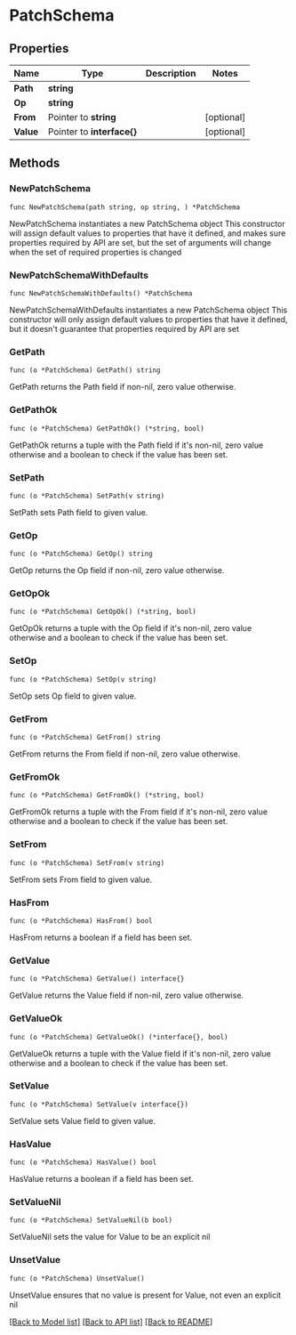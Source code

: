 # PatchSchema

## Properties

Name | Type | Description | Notes
------------ | ------------- | ------------- | -------------
**Path** | **string** |  | 
**Op** | **string** |  | 
**From** | Pointer to **string** |  | [optional] 
**Value** | Pointer to **interface{}** |  | [optional] 

## Methods

### NewPatchSchema

`func NewPatchSchema(path string, op string, ) *PatchSchema`

NewPatchSchema instantiates a new PatchSchema object
This constructor will assign default values to properties that have it defined,
and makes sure properties required by API are set, but the set of arguments
will change when the set of required properties is changed

### NewPatchSchemaWithDefaults

`func NewPatchSchemaWithDefaults() *PatchSchema`

NewPatchSchemaWithDefaults instantiates a new PatchSchema object
This constructor will only assign default values to properties that have it defined,
but it doesn't guarantee that properties required by API are set

### GetPath

`func (o *PatchSchema) GetPath() string`

GetPath returns the Path field if non-nil, zero value otherwise.

### GetPathOk

`func (o *PatchSchema) GetPathOk() (*string, bool)`

GetPathOk returns a tuple with the Path field if it's non-nil, zero value otherwise
and a boolean to check if the value has been set.

### SetPath

`func (o *PatchSchema) SetPath(v string)`

SetPath sets Path field to given value.


### GetOp

`func (o *PatchSchema) GetOp() string`

GetOp returns the Op field if non-nil, zero value otherwise.

### GetOpOk

`func (o *PatchSchema) GetOpOk() (*string, bool)`

GetOpOk returns a tuple with the Op field if it's non-nil, zero value otherwise
and a boolean to check if the value has been set.

### SetOp

`func (o *PatchSchema) SetOp(v string)`

SetOp sets Op field to given value.


### GetFrom

`func (o *PatchSchema) GetFrom() string`

GetFrom returns the From field if non-nil, zero value otherwise.

### GetFromOk

`func (o *PatchSchema) GetFromOk() (*string, bool)`

GetFromOk returns a tuple with the From field if it's non-nil, zero value otherwise
and a boolean to check if the value has been set.

### SetFrom

`func (o *PatchSchema) SetFrom(v string)`

SetFrom sets From field to given value.

### HasFrom

`func (o *PatchSchema) HasFrom() bool`

HasFrom returns a boolean if a field has been set.

### GetValue

`func (o *PatchSchema) GetValue() interface{}`

GetValue returns the Value field if non-nil, zero value otherwise.

### GetValueOk

`func (o *PatchSchema) GetValueOk() (*interface{}, bool)`

GetValueOk returns a tuple with the Value field if it's non-nil, zero value otherwise
and a boolean to check if the value has been set.

### SetValue

`func (o *PatchSchema) SetValue(v interface{})`

SetValue sets Value field to given value.

### HasValue

`func (o *PatchSchema) HasValue() bool`

HasValue returns a boolean if a field has been set.

### SetValueNil

`func (o *PatchSchema) SetValueNil(b bool)`

 SetValueNil sets the value for Value to be an explicit nil

### UnsetValue
`func (o *PatchSchema) UnsetValue()`

UnsetValue ensures that no value is present for Value, not even an explicit nil

[[Back to Model list]](../README.md#documentation-for-models) [[Back to API list]](../README.md#documentation-for-api-endpoints) [[Back to README]](../README.md)


